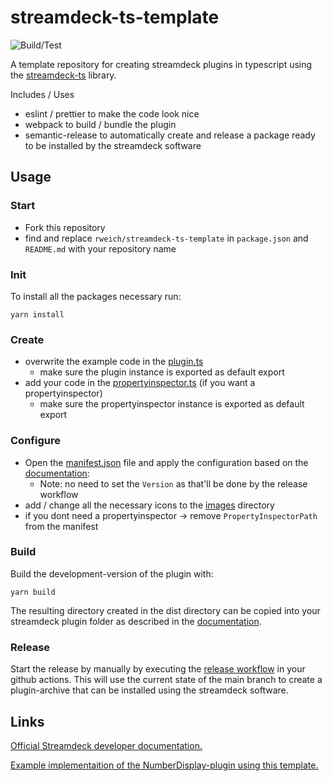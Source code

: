# streamdeck-ts-template

![Build/Test](https://github.com/rweich/streamdeck-ts-template/workflows/Build%2FTest/badge.svg)

A template repository for creating streamdeck plugins in typescript using the [streamdeck-ts](https://github.com/rweich/streamdeck-ts) library.

Includes / Uses
- eslint / prettier to make the code look nice
- webpack to build / bundle the plugin
- semantic-release to automatically create and release a package ready to be installed by the streamdeck software

## Usage

### Start
- Fork this repository
- find and replace `rweich/streamdeck-ts-template` in `package.json` and `README.md` with your repository name

### Init
To install all the packages necessary run:
```shell
yarn install
```

### Create
- overwrite the example code in the [plugin.ts](./src/plugin.ts)
  - make sure the plugin instance is exported as default export
- add your code in the [propertyinspector.ts](./src/propertyinspector.ts) (if you want a propertyinspector)
  - make sure the propertyinspector instance is exported as default export

### Configure
- Open the [manifest.json](assets/manifest.json) file and apply the configuration based on the [documentation](https://developer.elgato.com/documentation/stream-deck/sdk/manifest/):
  - Note: no need to set the `Version` as that'll be done by the release workflow
- add / change all the necessary icons to the [images](./assets/images) directory
- if you dont need a propertyinspector -> remove `PropertyInspectorPath` from the manifest

### Build
Build the development-version of the plugin with:
```shell
yarn build
```
The resulting directory created in the dist directory can be copied into your streamdeck plugin folder as described in the [documentation](https://developer.elgato.com/documentation/stream-deck/sdk/create-your-own-plugin/).

### Release
Start the release by manually by executing the [release workflow](.github/workflows/release.yml) in your github actions.
This will use the current state of the main branch to create a plugin-archive that can be installed using the streamdeck software.

## Links
[Official Streamdeck developer documentation.](https://developer.elgato.com/documentation/)

[Example implementaition of the NumberDisplay-plugin using this template.]()
